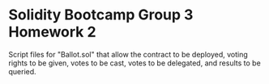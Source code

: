 # Solidity Bootcamp Group 3 Homework 2

Script files for "Ballot.sol" that allow the contract to be deployed, voting rights to be given, votes to be cast, votes to be delegated, and results to be queried.
